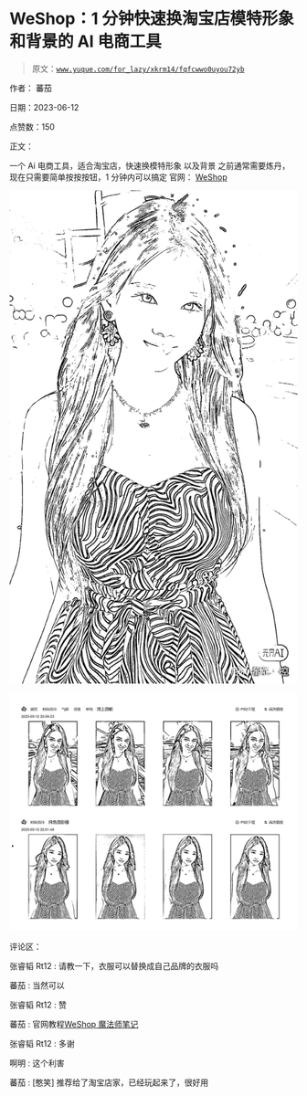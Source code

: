 # WeShop：1 分钟快速换淘宝店模特形象和背景的 AI 电商工具

> 原文：[`www.yuque.com/for_lazy/xkrm14/fqfcwwo0uyou72yb`](https://www.yuque.com/for_lazy/xkrm14/fqfcwwo0uyou72yb)

作者： 蕃茄

日期：2023-06-12

点赞数：150

正文：

一个 Ai 电商工具，适合淘宝店，快速换模特形象 以及背景 之前通常需要炼丹，现在只需要简单按按按钮，1 分钟内可以搞定 官网： [WeShop](https://www.weshop.com/)

![](img/dd26456c53af84dd5ca1cef7bfdf96f6.png)

![](img/a0a70f64e426ed2c719e42ba2932a5b6.png)

评论区：

张睿韬 Rt12 : 请教一下，衣服可以替换成自己品牌的衣服吗

蕃茄 : 当然可以

张睿韬 Rt12 : 赞

蕃茄 : 官网教程[WeShop 魔法师笔记](https://blog.weshop.com/)

张睿韬 Rt12 : 多谢

啊明 : 这个利害

蕃茄 : [憨笑] 推荐给了淘宝店家，已经玩起来了，很好用

